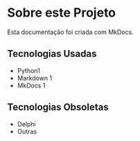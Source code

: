 # Sobre este Projeto

Esta documentação foi criada com MkDocs.

## Tecnologias Usadas

- Python1
- Markdown 1
- MkDocs 1

## Tecnologias Obsoletas
- Delphi
- Outras
